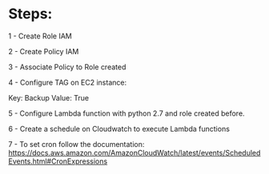 # Steps:

1 - Create Role IAM

2 - Create Policy IAM

3 - Associate Policy to Role created

4 - Configure TAG on EC2 instance:

Key: Backup
Value: True

5 - Configure Lambda function with python 2.7 and role created before.

6 - Create a schedule on Cloudwatch to execute Lambda functions

7 - To set cron follow the documentation: https://docs.aws.amazon.com/AmazonCloudWatch/latest/events/ScheduledEvents.html#CronExpressions
